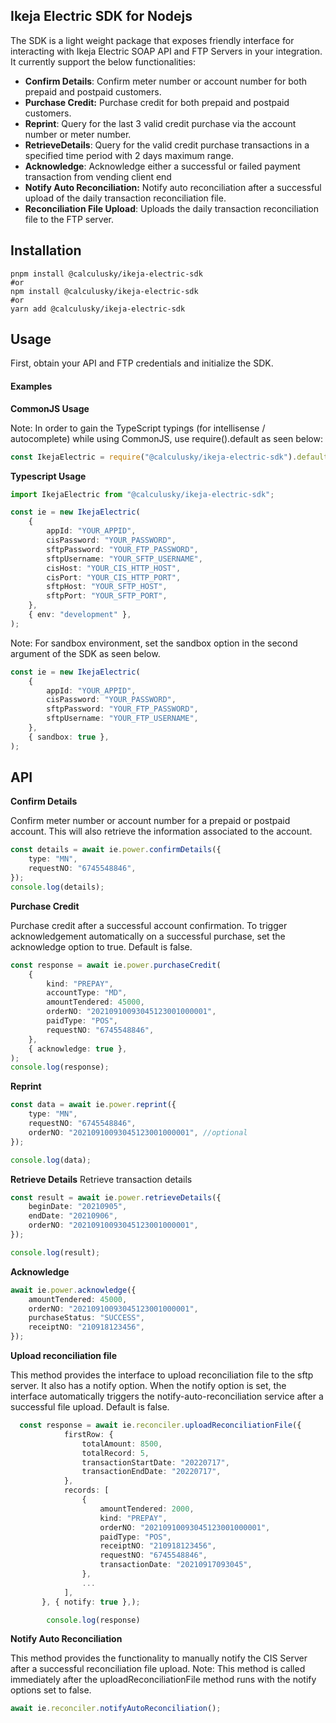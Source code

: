 ## Ikeja Electric SDK for Nodejs

The SDK is a light weight package that exposes friendly interface for interacting with Ikeja Electric SOAP API and FTP Servers in your integration. It currently support the below functionalities:

-   **Confirm Details**: Confirm meter number or account number for both prepaid and postpaid customers.
-   **Purchase Credit:** Purchase credit for both prepaid and postpaid customers.
-   **Reprint**: Query for the last 3 valid credit purchase via the account number or meter number.
-   **RetrieveDetails**: Query for the valid credit purchase transactions in a specified time period with 2 days maximum range.
-   **Acknowledge**: Acknowledge either a successful or failed payment transaction from vending client end
-   **Notify Auto Reconciliation:** Notify auto reconciliation after a successful upload of the daily transaction reconciliation file.
-   **Reconciliation File Upload**: Uploads the daily transaction reconciliation file to the FTP server.

## Installation

```shell
pnpm install @calculusky/ikeja-electric-sdk
#or
npm install @calculusky/ikeja-electric-sdk
#or
yarn add @calculusky/ikeja-electric-sdk
```

## Usage

First, obtain your API and FTP credentials and initialize the SDK.

#### Examples

**CommonJS Usage**

Note: In order to gain the TypeScript typings (for intellisense / autocomplete) while using CommonJS, use require().default as seen below:

```js
const IkejaElectric = require("@calculusky/ikeja-electric-sdk").default;
```

**Typescript Usage**

```ts
import IkejaElectric from "@calculusky/ikeja-electric-sdk";

const ie = new IkejaElectric(
    {
        appId: "YOUR_APPID",
        cisPassword: "YOUR_PASSWORD",
        sftpPassword: "YOUR_FTP_PASSWORD",
        sftpUsername: "YOUR_SFTP_USERNAME",
        cisHost: "YOUR_CIS_HTTP_HOST",
        cisPort: "YOUR_CIS_HTTP_PORT",
        sftpHost: "YOUR_SFTP_HOST",
        sftpPort: "YOUR_SFTP_PORT",
    },
    { env: "development" },
);
```

Note: For sandbox environment, set the sandbox option in the second argument of the SDK as seen below.

```ts
const ie = new IkejaElectric(
    {
        appId: "YOUR_APPID",
        cisPassword: "YOUR_PASSWORD",
        sftpPassword: "YOUR_FTP_PASSWORD",
        sftpUsername: "YOUR_FTP_USERNAME",
    },
    { sandbox: true },
);
```

## API

**Confirm Details**

Confirm meter number or account number for a prepaid or postpaid account. This will also retrieve the information associated to the account.

```ts
const details = await ie.power.confirmDetails({
    type: "MN",
    requestNO: "6745548846",
});
console.log(details);
```

**Purchase Credit**

Purchase credit after a successful account confirmation. To trigger acknowledgement automatically on a successful purchase, set the acknowledge option to true. Default is false.

```ts
const response = await ie.power.purchaseCredit(
    {
        kind: "PREPAY",
        accountType: "MD",
        amountTendered: 45000,
        orderNO: "20210910093045123001000001",
        paidType: "POS",
        requestNO: "6745548846",
    },
    { acknowledge: true },
);
console.log(response);
```

**Reprint**

```ts
const data = await ie.power.reprint({
    type: "MN",
    requestNO: "6745548846",
    orderNO: "20210910093045123001000001", //optional
});

console.log(data);
```

**Retrieve Details**
Retrieve transaction details

```ts
const result = await ie.power.retrieveDetails({
    beginDate: "20210905",
    endDate: "20210906",
    orderNO: "20210910093045123001000001",
});

console.log(result);
```

**Acknowledge**

```ts
await ie.power.acknowledge({
    amountTendered: 45000,
    orderNO: "20210910093045123001000001",
    purchaseStatus: "SUCCESS",
    receiptNO: "210918123456",
});
```

**Upload reconciliation file**

This method provides the interface to upload reconciliation file to the sftp server. It also has a notify option. When the notify option is set, the interface automatically triggers the notify-auto-reconciliation service after a successful file upload. Default is false.

```ts
  const response = await ie.reconciler.uploadReconciliationFile({
            firstRow: {
                totalAmount: 8500,
                totalRecord: 5,
                transactionStartDate: "20220717",
                transactionEndDate: "20220717",
            },
            records: [
                {
                    amountTendered: 2000,
                    kind: "PREPAY",
                    orderNO: "20210910093045123001000001",
                    paidType: "POS",
                    receiptNO: "210918123456",
                    requestNO: "6745548846",
                    transactionDate: "20210917093045",
                },
                ...
            ],
       }, { notify: true },);

        console.log(response)
```

**Notify Auto Reconciliation**

This method provides the functionality to manually notify the CIS Server after a successful reconciliation file upload.
Note: This method is called immediately after the uploadReconciliationFile method runs with the notify options set to false.

```ts
await ie.reconciler.notifyAutoReconciliation();
```
